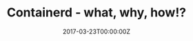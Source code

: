 ---
title: Containerd - what, why, how!?
date: 2017-03-23T00:00:00Z
slide: ""
embedSlide: ""
video: ""
embedVideo: ""
eventName: Dublin Docker Meetup
eventLink: ""
city: ""
links: {}

---